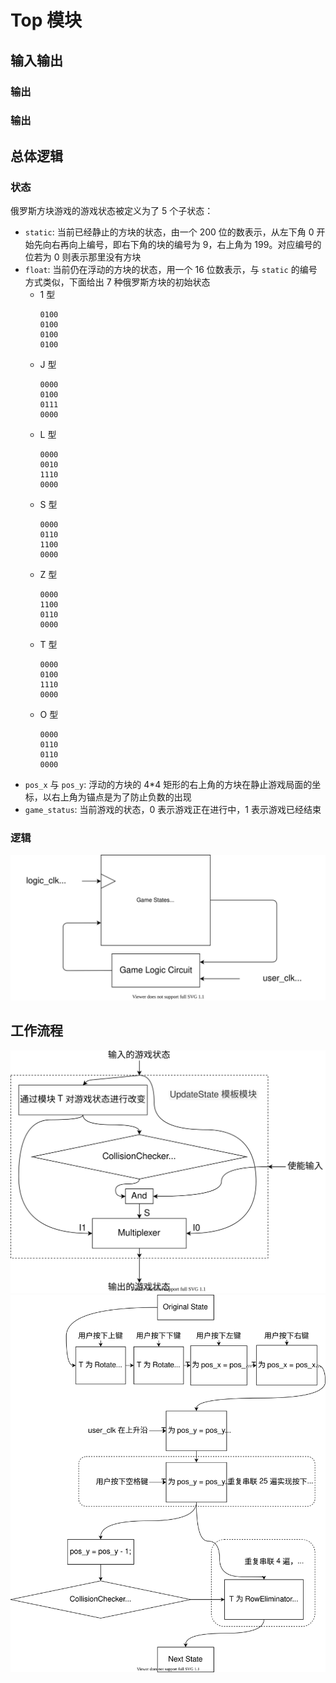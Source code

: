 # Top 模块

## 输入输出

### 输出

### 输出

## 总体逻辑

### 状态

俄罗斯方块游戏的游戏状态被定义为了 5 个子状态：
* `static`: 当前已经静止的方块的状态，由一个 200 位的数表示，从左下角 0 开始先向右再向上编号，即右下角的块的编号为 9，右上角为 199。对应编号的位若为 0 则表示那里没有方块
* `float`: 当前仍在浮动的方块的状态，用一个 16 位数表示，与 `static` 的编号方式类似，下面给出 7 种俄罗斯方块的初始状态
  * 1 型
    ```
    0100
    0100
    0100
    0100
    ```
  * J 型
    ```
    0000
    0100
    0111
    0000
    ```
  * L 型
    ```
    0000
    0010
    1110
    0000
    ```
  * S 型
    ```
    0000
    0110
    1100
    0000
    ```
  * Z 型
    ```
    0000
    1100
    0110
    0000
    ```
  * T 型
    ```
    0000
    0100
    1110
    0000
    ```
  * O 型
    ```
    0000
    0110
    0110
    0000
    ```
* `pos_x` 与 `pos_y`: 浮动的方块的 4*4 矩形的右上角的方块在静止游戏局面的坐标，以右上角为锚点是为了防止负数的出现
* `game_status`: 当前游戏的状态，0 表示游戏正在进行中，1 表示游戏已经结束

### 逻辑
![](img/top-Page-1.svg)

## 工作流程
![](img/top-Page-2.svg)
![](img/top-Page-final.svg)
